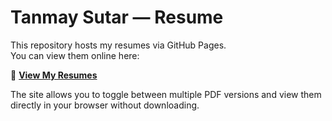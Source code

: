 # Tanmay Sutar — Resume

This repository hosts my resumes via GitHub Pages.  
You can view them online here:

🔗 **[View My Resumes](https://tanny2109.github.io/tanmay-resume.github.io/)**

The site allows you to toggle between multiple PDF versions and view them directly in your browser without downloading.

